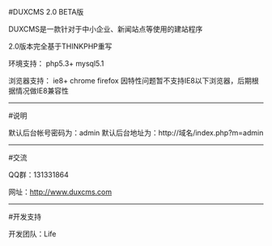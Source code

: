 #DUXCMS 2.0 BETA版

DUXCMS是一款针对于中小企业、新闻站点等使用的建站程序

2.0版本完全基于THINKPHP重写

环境支持：
php5.3+
mysql5.1

浏览器支持：
ie8+ chrome firefox 
因特性问题暂不支持IE8以下浏览器，后期根据情况做IE8兼容性

----

#说明

默认后台帐号密码为：admin
默认后台地址为：http://域名/index.php?m=admin

----

#交流

QQ群：131331864
 	
网址：http://www.duxcms.com

----

#开发支持

开发团队：Life